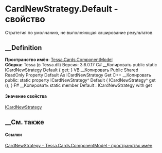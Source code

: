 # CardNewStrategy.Default - свойство
Стратегия по умолчанию, не выполняющая кэширование результатов.
## __Definition
 **Пространство имён:**
[Tessa.Cards.ComponentModel](N_Tessa_Cards_ComponentModel.htm)  
 **Сборка:** Tessa (в Tessa.dll) Версия: 3.6.0.17
C# __Копировать
     public static ICardNewStrategy Default { get; }
VB __Копировать
     Public Shared ReadOnly Property Default As ICardNewStrategy
    	Get
C++ __Копировать
     public:
    static property ICardNewStrategy^ Default {
    	ICardNewStrategy^ get ();
    }
F# __Копировать
     static member Default : ICardNewStrategy with get
#### Значение свойства
[ICardNewStrategy](T_Tessa_Cards_ComponentModel_ICardNewStrategy.htm)
##  __См. также
#### Ссылки
[CardNewStrategy - ](T_Tessa_Cards_ComponentModel_CardNewStrategy.htm)
[Tessa.Cards.ComponentModel - пространство
имён](N_Tessa_Cards_ComponentModel.htm)
